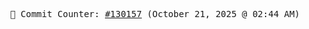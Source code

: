 <p align="center">
    <samp>
        📮 Commit Counter: <a href="https://github.com/Javascript-void0/Javascript-void0/commits/main">#130157</a> (October 21, 2025 @ 02:44 AM)
    </samp>
</p>